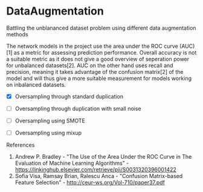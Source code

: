 # DataAugmentation
Battling the unblananced dataset problem using different data augmentation methods

The network models in the project use the area under the ROC curve (AUC)[1] as a metric for assessing prediction performance. Overall accuracy is not a suitable metric as it does not give a good overview of seperation power for unbalanced datasets[2]. AUC on the other hand uses recall and precision, meaning it takes advantage of the confusion matrix[2] of the model and will thus give a more suitable measurement for models working on inbalanced datasets.

- [X] Oversampling through standard duplication
- [ ] Oversampling through duplication with small noise
- [ ] Oversampling using SMOTE 
- [ ] Oversampling using mixup 



References
1. Andrew P. Bradley - "The Use of the Area Under the ROC Curve in The Evaluation of Machine Learning Algorithms" - https://linkinghub.elsevier.com/retrieve/pii/S0031320396001422
2. Sofia Visa, Ramsay Brian, Ralescu Anca - "Confusion Matrix-based Feature Selection" - http://ceur-ws.org/Vol-710/paper37.pdf
